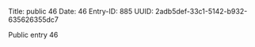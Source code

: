 Title: public 46
Date: 46
Entry-ID: 885
UUID: 2adb5def-33c1-5142-b932-635626355dc7

Public entry 46
